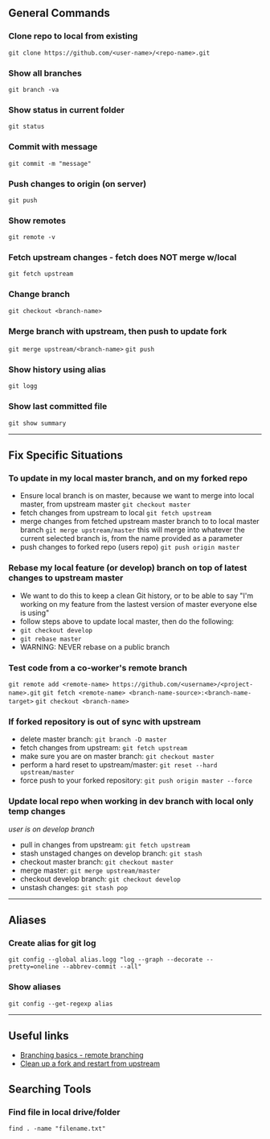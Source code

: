## General Commands
### Clone repo to local from existing
`git clone https://github.com/<user-name>/<repo-name>.git`
### Show all branches
`git branch -va`
### Show status in current folder
`git status`
### Commit with message
`git commit -m "message"`
### Push changes to origin (on server)
`git push`
### Show remotes
`git remote -v`
### Fetch upstream changes - fetch does NOT merge w/local
`git fetch upstream`
### Change branch
`git checkout <branch-name>`
### Merge branch with upstream, then push to update fork
`git merge upstream/<branch-name>`
`git push`
### Show history using alias
`git logg` 
### Show last committed file
`git show summary`

---
## Fix Specific Situations

### To update in my local master branch, and on my forked repo
- Ensure local branch is on master, because we want to merge into local master, from upstream master `git checkout master`
- fetch changes from upstream to local `git fetch upstream`
- merge changes from fetched upstream master branch to to local master branch `git merge upstream/master` this will merge into whatever the current selected branch is, from the name provided as a parameter
- push changes to forked repo (users repo) `git push origin master`

### Rebase my local feature (or develop) branch on top of latest changes to upstream master
- We want to do this to keep a clean Git history, or to be able to say "I'm working on my feature from the lastest version of master everyone else is using"
- follow steps above to update local master, then do the following:
- `git checkout develop`
- `git rebase master`
- WARNING: NEVER rebase on a public branch


### Test code from a co-worker's remote branch
`git remote add <remote-name> https://github.com/<username>/<project-name>.git`
`git fetch <remote-name> <branch-name-source>:<branch-name-target>`
`git checkout <branch-name>`

### If forked repository is out of sync with upstream
- delete master branch: `git branch -D master`
- fetch changes from upstream: `git fetch upstream`
- make sure you are on master branch: `git checkout master`
- perform a hard reset to upstream/master: `git reset --hard upstream/master`
- force push to your forked repository: `git push origin master --force` 

### Update local repo when working in dev branch with local only temp changes
_user is on develop branch_
- pull in changes from upstream: `git fetch upstream`
- stash unstaged changes on develop branch: `git stash`
- checkout master branch: `git checkout master`
- merge master: `git merge upstream/master`
- checkout develop branch: `git checkout develop`
- unstash changes: `git stash pop`

---
## Aliases
### Create alias for git log
`git config --global alias.logg "log --graph --decorate --pretty=oneline --abbrev-commit --all"`
### Show aliases
`git config --get-regexp alias`

---
## Useful links
- [Branching basics - remote branching](https://git-scm.com/book/id/v2/Git-Branching-Remote-Branches)
- [Clean up a fork and restart from upstream](https://stackoverflow.com/questions/9646167/clean-up-a-fork-and-restart-it-from-the-upstream)

## Searching Tools
### Find file in local drive/folder
`find . -name "filename.txt"`
